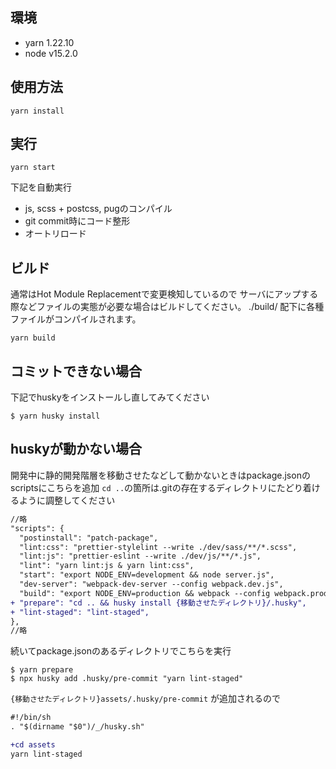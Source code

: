 ## 環境

- yarn 1.22.10
- node v15.2.0

## 使用方法

```
yarn install
```

## 実行

```
yarn start
```
下記を自動実行

* js, scss + postcss, pugのコンパイル
* git commit時にコード整形
* オートリロード

## ビルド

通常はHot Module Replacementで変更検知しているので
サーバにアップする際などファイルの実態が必要な場合はビルドしてください。
./build/ 配下に各種ファイルがコンパイルされます。
```
yarn build
```

## コミットできない場合

下記でhuskyをインストールし直してみてください

```
$ yarn husky install
```

## huskyが動かない場合

開発中に静的開発階層を移動させたなどして動かないときはpackage.jsonのscriptsにこちらを追加
```cd ..```の箇所は.gitの存在するディレクトリにたどり着けるように調整してください

```diff
//略
"scripts": {
  "postinstall": "patch-package",
  "lint:css": "prettier-stylelint --write ./dev/sass/**/*.scss",
  "lint:js": "prettier-eslint --write ./dev/js/**/*.js",
  "lint": "yarn lint:js & yarn lint:css",
  "start": "export NODE_ENV=development && node server.js",
  "dev-server": "webpack-dev-server --config webpack.dev.js",
  "build": "export NODE_ENV=production && webpack --config webpack.production.js",
+ "prepare": "cd .. && husky install {移動させたディレクトリ}/.husky",
+ "lint-staged": "lint-staged",
},
//略
```

続いてpackage.jsonのあるディレクトリでこちらを実行

```
$ yarn prepare
$ npx husky add .husky/pre-commit "yarn lint-staged"
```

```{移動させたディレクトリ}assets/.husky/pre-commit``` が追加されるので

```diff
#!/bin/sh
. "$(dirname "$0")/_/husky.sh"

+cd assets
yarn lint-staged
```

